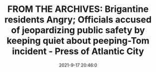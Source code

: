 ---
"title": "FROM THE ARCHIVES: Brigantine residents Angry; Officials accused of jeopardizing public safety by keeping quiet about peeping-Tom incident - Press of Atlantic City"
"date": "2021-9-17 20:46:0"
"feed_name": "GOOGLENEWSCONSTRUCTION"
"feed_website": "https://news.google.com/search?q=construction%2Bincident&hl=en-US&gl=US&ceid=US:en"
"feed_rss": "https://news.google.com/rss/search?q=construction%2Bincident&hl=en-US&gl=US&ceid=US:en"
"link": "https://pressofatlanticcity.com/from-the-archives-brigantine-residents-angry-officials-accused-of-jeopardizing-public-safety-by-keeping-quiet/article_59ce6614-17f8-11ec-9c3b-ef02cddb5950.html"
"file": "_posts/2021-1-1-d1693ab030cb690e79ce976e2b9e3b3cb87b59c1.md"
"accident": "0"
"drilling": "0"
"dead": "0"
"injured": "0"
---